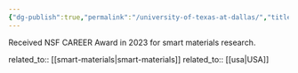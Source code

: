 ```yaml
---
{"dg-publish":true,"permalink":"/university-of-texas-at-dallas/","title":"University of Texas at Dallas"}
---
```



Received NSF CAREER Award in 2023 for smart materials research.

related_to:: [[smart-materials\|smart-materials]]
related_to:: [[usa\|USA]]
